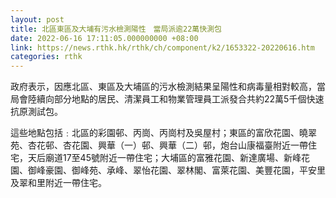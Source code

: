 ```yaml
---
layout: post
title: 北區東區及大埔有污水檢測陽性　當局派逾22萬快測包
date: 2022-06-16 17:11:05.000000000 +08:00
link: https://news.rthk.hk/rthk/ch/component/k2/1653322-20220616.htm
categories: rthk
---
```


政府表示，因應北區、東區及大埔區的污水檢測結果呈陽性和病毒量相對較高，當局會陸續向部分地點的居民、清潔員工和物業管理員工派發合共約22萬5千個快速抗原測試包。
 
這些地點包括﹕北區的彩園邨、丙崗、丙崗村及吳屋村；東區的富欣花園、曉翠苑、杏花邨、杏花園、興華（一）邨、興華（二）邨，炮台山康福臺附近一帶住宅，天后廟道17至45號附近一帶住宅；大埔區的富雅花園、新達廣場、新峰花園、御峰豪園、御峰苑、承峰、翠怡花園、翠林閣、富萊花園、美豐花園，平安里及翠和里附近一帶住宅。
